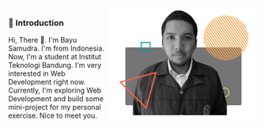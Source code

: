 <img src="assets/bayu.png" align="right" alt="My Picture" width="300px"/>

### 💬 Introduction

Hi, There 👋. I'm Bayu Samudra. I'm from Indonesia. Now, I'm a student at Institut Teknologi Bandung. I'm very interested in Web Development right now. Currently, I'm exploring Web Development and build some mini-project for my personal exercise. Nice to meet you.

<!--
**bayusamudra5502/bayusamudra5502** is a ✨ _special_ ✨ repository because its `README.md` (this file) appears on your GitHub profile.

Here are some ideas to get you started:

- 🔭 I’m currently working on ...
- 🌱 I’m currently learning ...
- 👯 I’m looking to collaborate on ...
- 🤔 I’m looking for help with ...
- 💬 Ask me about ...
- 📫 How to reach me: ...
- 😄 Pronouns: ...
- ⚡ Fun fact: ...
-->
